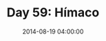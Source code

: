 ---
permalink: /jekyll/update/2014/08/19/day59
redirect_to: http://arounddh.elotroalex.com/jekyll/update/2014/08/19/day59
layout: post
title:  "Day 59: Hímaco"
date:   2014-08-19 04:00:00
categories: jekyll update
---